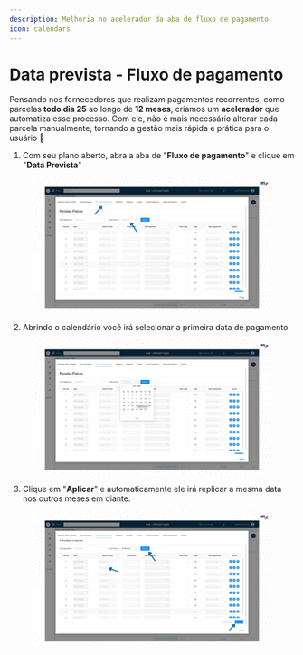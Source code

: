```yaml
---
description: Melhoria no acelerador da aba de fluxo de pagamento
icon: calendars
---
```


# Data prevista - Fluxo de pagamento

Pensando nos fornecedores que realizam pagamentos recorrentes, como parcelas **todo dia 25** ao longo de **12 meses**, criamos um **acelerador** que automatiza esse processo. Com ele, não é mais necessário alterar cada parcela manualmente, tornando a gestão mais rápida e prática para o usuário 📆



1. Com seu plano aberto, abra a aba de "**Fluxo de pagamento**" e clique em "**Data Prevista**"

<figure><img src="../.gitbook/assets/11 (1).jpg" alt=""><figcaption></figcaption></figure>



2. Abrindo o calendário você irá selecionar a primeira data de pagamento&#x20;

<figure><img src="../.gitbook/assets/12 (1).jpg" alt=""><figcaption></figcaption></figure>



3. Clique em "**Aplicar**" e automaticamente ele irá replicar a mesma data nos outros meses em diante.

<figure><img src="../.gitbook/assets/13 (1).jpg" alt=""><figcaption></figcaption></figure>

